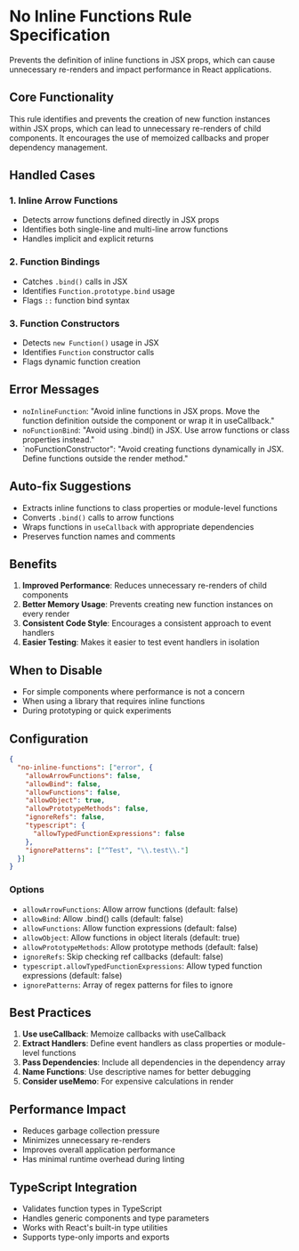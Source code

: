 # No Inline Functions Rule Specification

Prevents the definition of inline functions in JSX props, which can cause unnecessary re-renders and impact performance in React applications.

## Core Functionality

This rule identifies and prevents the creation of new function instances within JSX props, which can lead to unnecessary re-renders of child components. It encourages the use of memoized callbacks and proper dependency management.

## Handled Cases

### 1. Inline Arrow Functions

- Detects arrow functions defined directly in JSX props
- Identifies both single-line and multi-line arrow functions
- Handles implicit and explicit returns

### 2. Function Bindings

- Catches `.bind()` calls in JSX
- Identifies `Function.prototype.bind` usage
- Flags `::` function bind syntax

### 3. Function Constructors

- Detects `new Function()` usage in JSX
- Identifies `Function` constructor calls
- Flags dynamic function creation

## Error Messages

- `noInlineFunction`: "Avoid inline functions in JSX props. Move the function definition outside the component or wrap it in useCallback."
- `noFunctionBind`: "Avoid using .bind() in JSX. Use arrow functions or class properties instead."
- `noFunctionConstructor": "Avoid creating functions dynamically in JSX. Define functions outside the render method."

## Auto-fix Suggestions

- Extracts inline functions to class properties or module-level functions
- Converts `.bind()` calls to arrow functions
- Wraps functions in `useCallback` with appropriate dependencies
- Preserves function names and comments

## Benefits

1. **Improved Performance**: Reduces unnecessary re-renders of child components
2. **Better Memory Usage**: Prevents creating new function instances on every render
3. **Consistent Code Style**: Encourages a consistent approach to event handlers
4. **Easier Testing**: Makes it easier to test event handlers in isolation

## When to Disable

- For simple components where performance is not a concern
- When using a library that requires inline functions
- During prototyping or quick experiments

## Configuration

```json
{
  "no-inline-functions": ["error", {
    "allowArrowFunctions": false,
    "allowBind": false,
    "allowFunctions": false,
    "allowObject": true,
    "allowPrototypeMethods": false,
    "ignoreRefs": false,
    "typescript": {
      "allowTypedFunctionExpressions": false
    },
    "ignorePatterns": ["^Test", "\\.test\\."]
  }]
}
```

### Options

- `allowArrowFunctions`: Allow arrow functions (default: false)
- `allowBind`: Allow .bind() calls (default: false)
- `allowFunctions`: Allow function expressions (default: false)
- `allowObject`: Allow functions in object literals (default: true)
- `allowPrototypeMethods`: Allow prototype methods (default: false)
- `ignoreRefs`: Skip checking ref callbacks (default: false)
- `typescript.allowTypedFunctionExpressions`: Allow typed function expressions (default: false)
- `ignorePatterns`: Array of regex patterns for files to ignore

## Best Practices

1. **Use useCallback**: Memoize callbacks with useCallback
2. **Extract Handlers**: Define event handlers as class properties or module-level functions
3. **Pass Dependencies**: Include all dependencies in the dependency array
4. **Name Functions**: Use descriptive names for better debugging
5. **Consider useMemo**: For expensive calculations in render

## Performance Impact

- Reduces garbage collection pressure
- Minimizes unnecessary re-renders
- Improves overall application performance
- Has minimal runtime overhead during linting

## TypeScript Integration

- Validates function types in TypeScript
- Handles generic components and type parameters
- Works with React's built-in type utilities
- Supports type-only imports and exports
